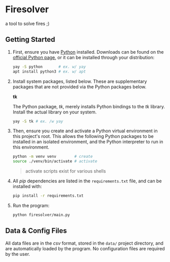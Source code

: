 # Firesolver

a tool to solve fires ;)

## Getting Started

1. First, ensure you have [Python](https://www.python.org/) installed. Downloads can be found on the [official Python page](https://www.python.org/), or it can be installed through your distribution:

   ```bash
   yay -S python       # ex. w/ yay
   apt install python3 # ex. w/ apt
   ```

2. Install system packages, listed below. These are supplementary packages that are not provided via the Python packages below.

   **tk**

   The Python package, *tk*, merely installs Python bindings to the *tk* library. Install the actual library on your system.

   ```bash
   yay -S tk # ex. /w yay
   ```

3. Then, ensure you create and activate a Python virtual environment in this
   project's root. This allows the following Python packages to be installed in an
   isolated environment, and the Python interpreter to run in this environment.

   ```bash
   python -m venv venv        # create
   source ./venv/bin/activate # activate
   ```

   > activate scripts exist for various shells

4. All *pip* dependencies are listed in the `requirements.txt` file, and can be
   installed with:

   ```bash
   pip install -r requirements.txt
   ```

5. Run the program:

   ```bash
   python firesolver/main.py
   ```

## Data & Config Files

All data files are in the *csv* format, stored in the `data/` project directory, and are automatically loaded by the program. No configuration files are required by the user.
